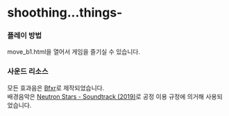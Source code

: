 # shoothing...things-
### 플레이 방법
move_b1.html을 열어서 게임을 즐기실 수 있습니다.
### 사운드 리소스
모든 효과음은 [Bfxr](https://www.bfxr.net,"bfxr")로 제작되었습니다.   
배경음악은 [Neutron Stars - Soundtrack (2019)](https://www.youtube.com/watch?v=5ZZxysTW-N4,"musicLink")로 공정 이용 규정에 의거해 사용되었습니다.
